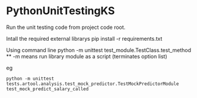 # PythonUnitTestingKS

Run the unit testing code from project code root.

Intall the required external librarys 
pip install -r requirements.txt

Using command line
python -m unittest test_module.TestClass.test_method 
\*\* -m means run library module as a script (terminates option list)

eg

```
python -m unittest tests.artool.analysis.test_mock_predictor.TestMockPredictorModule test_mock_predict_salary_called
```
